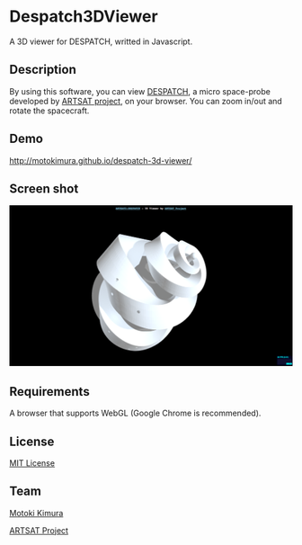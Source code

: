 Despatch3DViewer
====
A 3D viewer for DESPATCH, writted in Javascript.

## Description

By using this software, you can view [DESPATCH](http://artsat.jp/en/project/despatch), a micro space-probe developed by [ARTSAT project](http://artsat.jp), on your browser. 
You can zoom in/out and rotate the spacecraft.

## Demo

http://motokimura.github.io/despatch-3d-viewer/

## Screen shot

<img src="screen_capture.png" />

## Requirements

A browser that supports WebGL (Google Chrome is recommended).

## License

[MIT License](LICENSE.txt)

## Team

[Motoki Kimura](https://github.com/motokimura)

[ARTSAT Project](https://github.com/ARTSAT)

